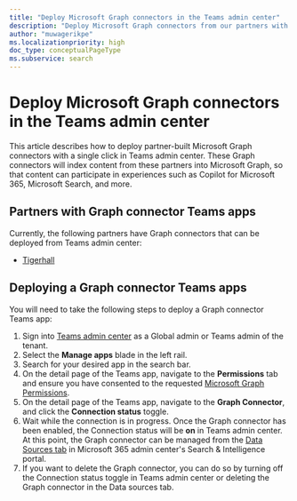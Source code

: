 ```yaml
---
title: "Deploy Microsoft Graph connectors in the Teams admin center"
description: "Deploy Microsoft Graph connectors from our partners with a single click in Teams admin center."
author: "muwagerikpe"
ms.localizationpriority: high
doc_type: conceptualPageType
ms.subservice: search
---
```


# Deploy Microsoft Graph connectors in the Teams admin center

This article describes how to deploy partner-built Microsoft Graph connectors with a single click in Teams admin center. These Graph connectors will index content from these partners into Microsoft Graph, so that content can participate in experiences such as Copilot for Microsoft 365, Microsoft Search, and more.

## Partners with Graph connector Teams apps
Currently, the following partners have Graph connectors that can be deployed from Teams admin center:
- [Tigerhall](https://admin.teams.microsoft.com/policies/manage-apps/682912ef-28b1-49d1-889f-ea6a1ef6d198/graph-connector)

## Deploying a Graph connector Teams apps
You will need to take the following steps to deploy a Graph connector Teams app:
1. Sign into [Teams admin center](https://admin.teams.microsoft.com/) as a Global admin or Teams admin of the tenant.
2. Select the **Manage apps** blade in the left rail.
3. Search for your desired app in the search bar.
4. On the detail page of the Teams app, navigate to the **Permissions** tab and ensure you have consented to the requested [Microsoft Graph Permissions](https://learn.microsoft.com/graph/permissions-reference).
5. On the detail page of the Teams app, navigate to the **Graph Connector**, and click the **Connection status** toggle.
6. Wait while the connection is in progress. Once the Graph connector has been enabled, the Connection status will be **on** in Teams admin center. At this point, the Graph connector can be managed from the [Data Sources tab](https://admin.microsoft.com/Adminportal/Home#/MicrosoftSearch/Connectors) in Microsoft 365 admin center's Search & Intelligence portal.
7. If you want to delete the Graph connector, you can do so by turning off the Connection status toggle in Teams admin center or deleting the Graph connector in the Data sources tab.
